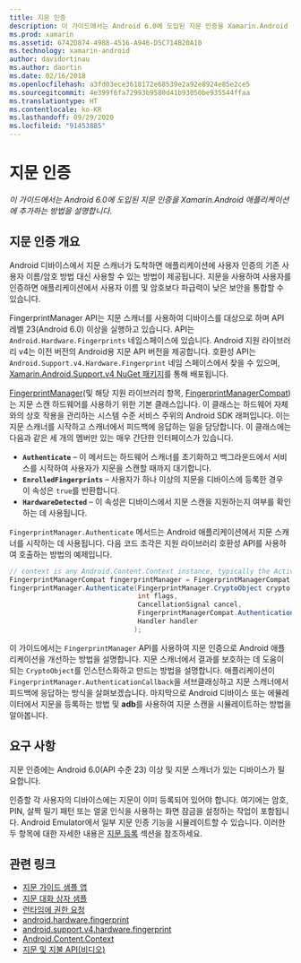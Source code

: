 ```yaml
---
title: 지문 인증
description: 이 가이드에서는 Android 6.0에 도입된 지문 인증을 Xamarin.Android 애플리케이션에 추가하는 방법을 설명합니다.
ms.prod: xamarin
ms.assetid: 6742D874-4988-4516-A946-D5C714B20A10
ms.technology: xamarin-android
author: davidortinau
ms.author: daortin
ms.date: 02/16/2018
ms.openlocfilehash: a3fd03ece3618172e68539e2a92e8924e85e2ce5
ms.sourcegitcommit: 4e399f6fa72993b9580d41b93050be935544ffaa
ms.translationtype: HT
ms.contentlocale: ko-KR
ms.lasthandoff: 09/29/2020
ms.locfileid: "91453885"
---
```

# <a name="fingerprint-authentication"></a>지문 인증

_이 가이드에서는 Android 6.0에 도입된 지문 인증을 Xamarin.Android 애플리케이션에 추가하는 방법을 설명합니다._

## <a name="fingerprint-authentication-overview"></a>지문 인증 개요

Android 디바이스에서 지문 스캐너가 도착하면 애플리케이션에 사용자 인증의 기존 사용자 이름/암호 방법 대신 사용할 수 있는 방법이 제공됩니다. 지문을 사용하여 사용자를 인증하면 애플리케이션에서 사용자 이름 및 암호보다 파급력이 낮은 보안을 통합할 수 있습니다.

FingerprintManager API는 지문 스캐너를 사용하여 디바이스를 대상으로 하며 API 레벨 23(Android 6.0) 이상을 실행하고 있습니다. API는 `Android.Hardware.Fingerprints` 네임스페이스에 있습니다. Android 지원 라이브러리 v4는 이전 버전의 Android용 지문 API 버전을 제공합니다. 호환성 API는 `Android.Support.v4.Hardware.Fingerprint` 네임 스페이스에서 찾을 수 있으며, [Xamarin.Android.Support.v4 NuGet 패키지](https://www.nuget.org/packages/Xamarin.Android.Support.v4/)를 통해 배포됩니다.

[FingerprintManager](https://developer.android.com/reference/android/hardware/fingerprint/FingerprintManager.html)(및 해당 지원 라이브러리 항목, [FingerprintManagerCompat](https://developer.android.com/reference/android/support/v4/hardware/fingerprint/FingerprintManagerCompat.html))는 지문 스캔 하드웨어를 사용하기 위한 기본 클래스입니다. 이 클래스는 하드웨어 자체와의 상호 작용을 관리하는 시스템 수준 서비스 주위의 Android SDK 래퍼입니다. 이는 지문 스캐너를 시작하고 스캐너에서 피드백에 응답하는 일을 담당합니다. 이 클래스에는 다음과 같은 세 개의 멤버만 있는 매우 간단한 인터페이스가 있습니다.

- **`Authenticate`** &ndash; 이 메서드는 하드웨어 스캐너를 초기화하고 백그라운드에서 서비스를 시작하여 사용자가 지문을 스캔할 때까지 대기합니다.
- **`EnrolledFingerprints`** &ndash; 사용자가 하나 이상의 지문을 디바이스에 등록한 경우 이 속성은 `true`를 반환합니다.
- **`HardwareDetected`** &ndash; 이 속성은 디바이스에서 지문 스캔을 지원하는지 여부를 확인하는 데 사용됩니다.

`FingerprintManager.Authenticate` 메서드는 Android 애플리케이션에서 지문 스캐너를 시작하는 데 사용됩니다. 다음 코드 조각은 지원 라이브러리 호환성 API를 사용하여 호출하는 방법의 예제입니다.

```csharp
// context is any Android.Content.Context instance, typically the Activity 
FingerprintManagerCompat fingerprintManager = FingerprintManagerCompat.From(context);
fingerprintManager.Authenticate(FingerprintManager.CryptoObject crypto,
                                int flags,
                                CancellationSignal cancel,
                                FingerprintManagerCompat.AuthenticationCallback callback,
                                Handler handler
                               );
```

이 가이드에서는 `FingerprintManager` API를 사용하여 지문 인증으로 Android 애플리케이션을 개선하는 방법을 설명합니다. 지문 스캐너에서 결과를 보호하는 데 도움이 되는 `CryptoObject`를 인스턴스화하고 만드는 방법을 설명합니다. 애플리케이션이 `FingerprintManager.AuthenticationCallback`을 서브클래싱하고 지문 스캐너에서 피드백에 응답하는 방식을 살펴보겠습니다. 마지막으로 Android 디바이스 또는 에뮬레이터에서 지문을 등록하는 방법 및 **adb**를 사용하여 지문 스캔을 시뮬레이트하는 방법을 알아봅니다.

## <a name="requirements"></a>요구 사항

지문 인증에는 Android 6.0(API 수준 23) 이상 및 지문 스캐너가 있는 디바이스가 필요합니다. 

인증할 각 사용자의 디바이스에는 지문이 이미 등록되어 있어야 합니다. 여기에는 암호, PIN, 살짝 밀기 패턴 또는 얼굴 인식을 사용하는 화면 잠금을 설정하는 작업이 포함됩니다. Android Emulator에서 일부 지문 인증 기능을 시뮬레이트할 수 있습니다.  이러한 두 항목에 대한 자세한 내용은 [지문 등록](enrolling-fingerprint.md) 섹션을 참조하세요. 

## <a name="related-links"></a>관련 링크

- [지문 가이드 샘플 앱](/samples/xamarin/monodroid-samples/fingerprintguide)
- [지문 대화 상자 샘플](/samples/xamarin/monodroid-samples/android-m-fingerprintdialog)
- [런타임에 권한 요청](https://developer.android.com/training/permissions/requesting.html)
- [android.hardware.fingerprint](https://developer.android.com/reference/android/hardware/fingerprint/package-summary.html)
- [android.support.v4.hardware.fingerprint](https://developer.android.com/reference/android/support/v4/hardware/fingerprint/package-summary.html)
- [Android.Content.Context](xref:Android.Content.Context)
- [지문 및 지불 API(비디오)](https://youtu.be/VOn7VrTRlA4)